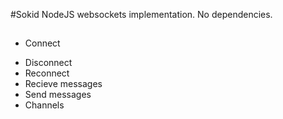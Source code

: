 #Sokid
NodeJS websockets implementation. No dependencies.

## 
#### 
+ Connect
- Disconnect
- Reconnect
- Recieve messages
- Send messages
- Channels
